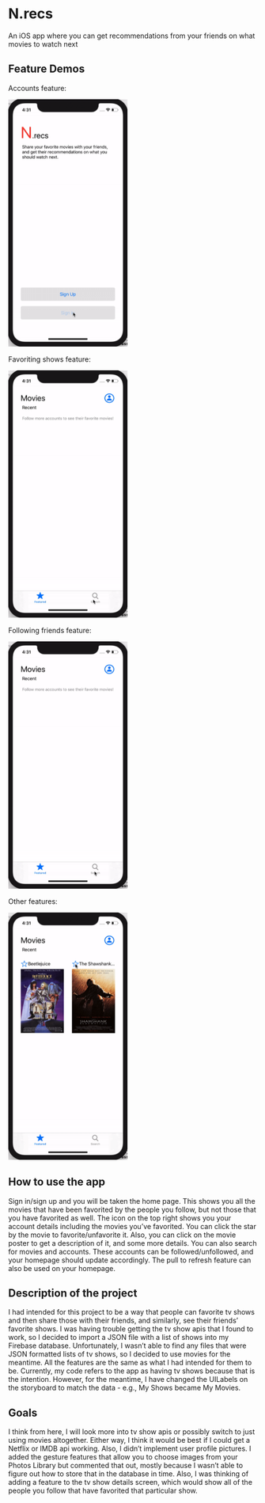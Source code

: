 # N.recs

An iOS app where you can get recommendations from your friends on what movies to watch next

## Feature Demos

Accounts feature:

<img src="demos/accounts.gif" height="500">

Favoriting shows feature:

<img src="demos/favoriting.gif" height="500">

Following friends feature:

<img src="demos/followers.gif" height="500">

Other features:

<img src="demos/other.gif" height="500">

## How to use the app

Sign in/sign up and you will be taken the home page. This shows you all the movies that have been favorited by the people you follow, but not those that you have favorited as well. The icon on the top right shows you your account details including the movies you’ve favorited. You can click the star by the movie to favorite/unfavorite it. Also, you can click on the movie poster to get a description of it, and some more details. You can also search for movies and accounts. These accounts can be followed/unfollowed, and your homepage should update accordingly. The pull to refresh feature can also be used on your homepage.

## Description of the project

I had intended for this project to be a way that people can favorite tv shows and then share those with their friends, and similarly, see their friends’ favorite shows. I was having trouble getting the tv show apis that I found to work, so I decided to import a JSON file with a list of shows into my Firebase database. Unfortunately, I wasn’t able to find any files that were JSON formatted lists of tv shows, so I decided to use movies for the meantime. All the features are the same as what I had intended for them to be. Currently, my code refers to the app as having tv shows because that is the intention. However, for the meantime, I have changed the UILabels on the storyboard to match the data - e.g., My Shows became My Movies. 

## Goals

I think from here, I will look more into tv show apis or possibly switch to just using movies altogether. Either way, I think it would be best if I could get a Netflix or IMDB api working. Also, I didn’t implement user profile pictures. I added the gesture features that allow you to choose images from your Photos Library but commented that out, mostly because I wasn’t able to figure out how to store that in the database in time. Also, I was thinking of adding a feature to the tv show details screen, which would show all of the people you follow that have favorited that particular show. 
